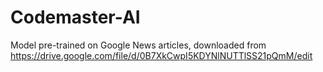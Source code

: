 # Codemaster-AI

Model pre-trained on Google News articles, downloaded from
https://drive.google.com/file/d/0B7XkCwpI5KDYNlNUTTlSS21pQmM/edit